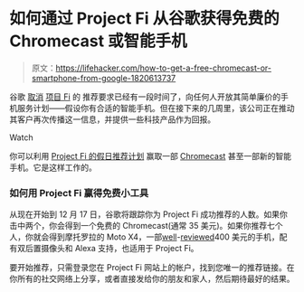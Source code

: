 # 如何通过 Project Fi 从谷歌获得免费的 Chromecast 或智能手机

> 原文：<https://lifehacker.com/how-to-get-a-free-chromecast-or-smartphone-from-google-1820613737>

谷歌 [取消](https://lifehacker.com/googles-project-fi-cell-phone-service-is-now-available-1763329453) [项目 Fi](https://lifehacker.com/how-to-set-up-google-project-fi-on-your-pixel-2-1819980061) 的 推荐要求已经有一段时间了，向任何人开放其简单廉价的手机服务计划——假设你有合适的智能手机。但在接下来的几周里，该公司正在推动其客户再次传播这一信息，并提供一些科技产品作为回报。

Watch

你可以利用 [Project Fi 的假日推荐计划](https://www.blog.google/products/project-fi/fi-it-forward/) 赢取一部 [Chromecast](https://lifehacker.com/four-things-you-didnt-know-you-can-do-with-your-chromec-1676260180) 甚至一部新的智能手机。它是这样工作的。

### 如何用 Project Fi 赢得免费小工具

从现在开始到 12 月 17 日，谷歌将跟踪你为 Project Fi 成功推荐的人数。如果你击中两个，你会得到一个免费的 Chromecast(通常 35 美元)。如果你推荐七个人，你就会得到摩托罗拉的 Moto X4，一部[well](https://www.theverge.com/2017/10/19/16496146/motorola-moto-x4-android-one-project-fi-review)-[reviewed](http://www.zdnet.com/product/motorola-moto-x4/)400 美元的手机，配有双后置摄像头和 Alexa 支持，也适用于 Project Fi。

要开始推荐，只需登录您在 Project Fi 网站上的帐户，找到您唯一的推荐链接。在你所有的社交网络上分享，或者直接发给你的朋友和家人，然后期待最好的结果。